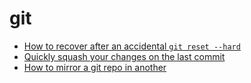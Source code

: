 # git 

* [How to recover after an accidental `git reset --hard`](how-to-recover-after-an-accidental-git-reset-hard.md)
* [Quickly squash your changes on the last commit](quickly-squash-your-changes-on-the-last-commit.md)
* [How to mirror a git repo in another](how-to-mirror-a-git-repo-in-another.md)
